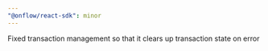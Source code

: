 ```yaml
---
"@onflow/react-sdk": minor
---
```


Fixed transaction management so that it clears up transaction state on error
